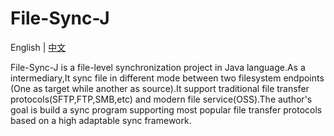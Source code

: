 # File-Sync-J

English | [中文](https://github.com/codflow/file-sync-j/blob/master/README_zh.md)

File-Sync-J is a file-level synchronization project in Java language.As a intermediary,It sync file in different mode between two filesystem endpoints (One as target while another as source).It support traditional file transfer protocols(SFTP,FTP,SMB,etc) and modern file service(OSS).The author's goal is build a sync program supporting most popular file transfer protocols based on a high adaptable sync framework.


